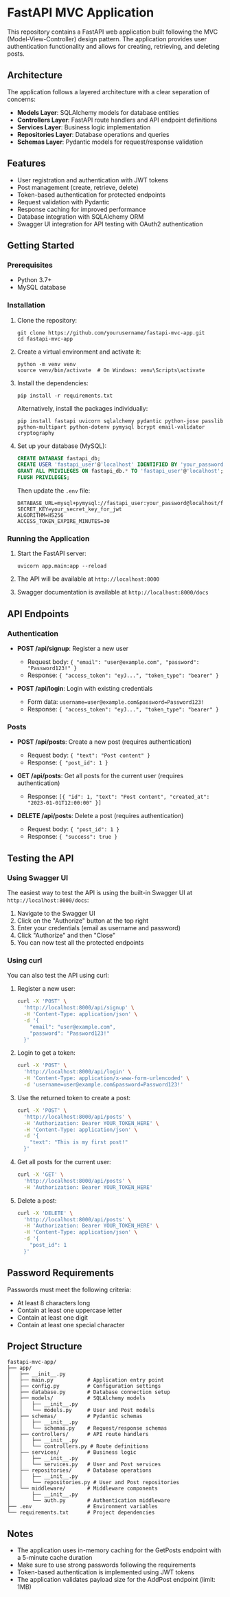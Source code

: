 # FastAPI MVC Application

This repository contains a FastAPI web application built following the MVC (Model-View-Controller) design pattern. The application provides user authentication functionality and allows for creating, retrieving, and deleting posts.

## Architecture

The application follows a layered architecture with a clear separation of concerns:

- **Models Layer**: SQLAlchemy models for database entities
- **Controllers Layer**: FastAPI route handlers and API endpoint definitions
- **Services Layer**: Business logic implementation
- **Repositories Layer**: Database operations and queries
- **Schemas Layer**: Pydantic models for request/response validation

## Features

- User registration and authentication with JWT tokens
- Post management (create, retrieve, delete)
- Token-based authentication for protected endpoints
- Request validation with Pydantic
- Response caching for improved performance
- Database integration with SQLAlchemy ORM
- Swagger UI integration for API testing with OAuth2 authentication

## Getting Started

### Prerequisites

- Python 3.7+
- MySQL database

### Installation

1. Clone the repository:
   ```
   git clone https://github.com/yourusername/fastapi-mvc-app.git
   cd fastapi-mvc-app
   ```

2. Create a virtual environment and activate it:
   ```
   python -m venv venv
   source venv/bin/activate  # On Windows: venv\Scripts\activate
   ```

3. Install the dependencies:
   ```
   pip install -r requirements.txt
   ```
   
   Alternatively, install the packages individually:
   ```
   pip install fastapi uvicorn sqlalchemy pydantic python-jose passlib python-multipart python-dotenv pymysql bcrypt email-validator cryptography
   ```

4. Set up your database (MySQL):
   
   ```sql
   CREATE DATABASE fastapi_db;
   CREATE USER 'fastapi_user'@'localhost' IDENTIFIED BY 'your_password';
   GRANT ALL PRIVILEGES ON fastapi_db.* TO 'fastapi_user'@'localhost';
   FLUSH PRIVILEGES;
   ```
   
   Then update the `.env` file:
   ```
   DATABASE_URL=mysql+pymysql://fastapi_user:your_password@localhost/fastapi_db
   SECRET_KEY=your_secret_key_for_jwt
   ALGORITHM=HS256
   ACCESS_TOKEN_EXPIRE_MINUTES=30
   ```

### Running the Application

1. Start the FastAPI server:
   ```
   uvicorn app.main:app --reload
   ```

2. The API will be available at `http://localhost:8000`
3. Swagger documentation is available at `http://localhost:8000/docs`

## API Endpoints

### Authentication

- **POST /api/signup**: Register a new user
  - Request body: `{ "email": "user@example.com", "password": "Password123!" }`
  - Response: `{ "access_token": "eyJ...", "token_type": "bearer" }`

- **POST /api/login**: Login with existing credentials
  - Form data: `username=user@example.com&password=Password123!`
  - Response: `{ "access_token": "eyJ...", "token_type": "bearer" }`

### Posts

- **POST /api/posts**: Create a new post (requires authentication)
  - Request body: `{ "text": "Post content" }`
  - Response: `{ "post_id": 1 }`

- **GET /api/posts**: Get all posts for the current user (requires authentication)
  - Response: `[{ "id": 1, "text": "Post content", "created_at": "2023-01-01T12:00:00" }]`

- **DELETE /api/posts**: Delete a post (requires authentication)
  - Request body: `{ "post_id": 1 }`
  - Response: `{ "success": true }`

## Testing the API

### Using Swagger UI

The easiest way to test the API is using the built-in Swagger UI at `http://localhost:8000/docs`:

1. Navigate to the Swagger UI
2. Click on the "Authorize" button at the top right
3. Enter your credentials (email as username and password)
4. Click "Authorize" and then "Close"
5. You can now test all the protected endpoints

### Using curl

You can also test the API using curl:

1. Register a new user:
   ```bash
   curl -X 'POST' \
     'http://localhost:8000/api/signup' \
     -H 'Content-Type: application/json' \
     -d '{
       "email": "user@example.com",
       "password": "Password123!"
     }'
   ```

2. Login to get a token:
   ```bash
   curl -X 'POST' \
     'http://localhost:8000/api/login' \
     -H 'Content-Type: application/x-www-form-urlencoded' \
     -d 'username=user@example.com&password=Password123!'
   ```

3. Use the returned token to create a post:
   ```bash
   curl -X 'POST' \
     'http://localhost:8000/api/posts' \
     -H 'Authorization: Bearer YOUR_TOKEN_HERE' \
     -H 'Content-Type: application/json' \
     -d '{
       "text": "This is my first post!"
     }'
   ```

4. Get all posts for the current user:
   ```bash
   curl -X 'GET' \
     'http://localhost:8000/api/posts' \
     -H 'Authorization: Bearer YOUR_TOKEN_HERE'
   ```

5. Delete a post:
   ```bash
   curl -X 'DELETE' \
     'http://localhost:8000/api/posts' \
     -H 'Authorization: Bearer YOUR_TOKEN_HERE' \
     -H 'Content-Type: application/json' \
     -d '{
       "post_id": 1
     }'
   ```

## Password Requirements

Passwords must meet the following criteria:
- At least 8 characters long
- Contain at least one uppercase letter
- Contain at least one digit
- Contain at least one special character

## Project Structure

```
fastapi-mvc-app/
├── app/
│   ├── __init__.py
│   ├── main.py           # Application entry point
│   ├── config.py         # Configuration settings
│   ├── database.py       # Database connection setup
│   ├── models/           # SQLAlchemy models
│   │   ├── __init__.py
│   │   └── models.py     # User and Post models
│   ├── schemas/          # Pydantic schemas
│   │   ├── __init__.py
│   │   └── schemas.py    # Request/response schemas
│   ├── controllers/      # API route handlers
│   │   ├── __init__.py
│   │   └── controllers.py # Route definitions
│   ├── services/         # Business logic
│   │   ├── __init__.py
│   │   └── services.py   # User and Post services
│   ├── repositories/     # Database operations
│   │   ├── __init__.py
│   │   └── repositories.py # User and Post repositories
│   └── middleware/       # Middleware components
│       ├── __init__.py
│       └── auth.py       # Authentication middleware
├── .env                  # Environment variables
└── requirements.txt      # Project dependencies
```

## Notes

- The application uses in-memory caching for the GetPosts endpoint with a 5-minute cache duration
- Make sure to use strong passwords following the requirements
- Token-based authentication is implemented using JWT tokens
- The application validates payload size for the AddPost endpoint (limit: 1MB)
